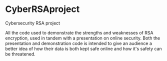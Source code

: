 # CyberRSAproject
Cybersecurity RSA project

All the code used to demonstrate the strengths and weaknesses of RSA encryption, used in tandem with a presentation on online security. Both the presentation and demonstration code is intended to give an audience a better idea of how their data is both kept safe online and how it's safety can be threatened.

